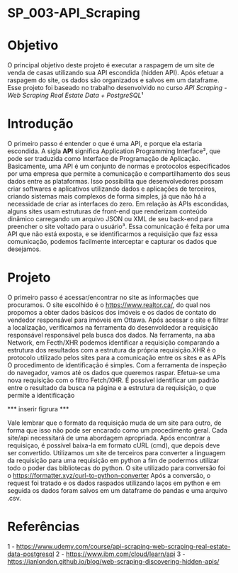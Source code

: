# SP_003-API_Scraping

# Objetivo

  O principal objetivo deste projeto é executar a raspagem de um site de venda de casas utilizando sua API escondida (hidden API). Após efetuar a raspagem do site, os dados são organizados e salvos em um dataframe. Esse projeto foi baseado no trabalho desenvolvido no curso *API Scraping - Web Scraping Real Estate Data + PostgreSQL*¹

# Introdução
  O primeiro passo é entender o que é uma API, e porque ela estaria escondida. A sigla **API** significa Application Programming Interface², que pode ser traduzida como Interface de Programação de Aplicação. Basicamente, uma API é um conjunto de normas e protocolos especificados por uma empresa que permite a comunicação e compartilhamento dos seus dados entre as plataformas. Isso possibilita que desenvolvedores possam criar softwares e aplicativos utilizando dados e aplicações de terceiros, criando sistemas mais complexos de forma simples, já que não há a necessidade de criar as interfaces do zero.
  Em relação às APIs escondidas, alguns sites usam estruturas de front-end que renderizam conteúdo dinâmico carregando um arquivo JSON ou XML de seu back-end para preencher o site voltado para o usuário³. Essa comunicação é feita por uma API que não está exposta, e se identificarmos a requisição que faz essa comunicação, podemos facilmente interceptar e capturar os dados que desejamos.
# Projeto 
  O primeiro passo é acessar/encontrar no site as informações que procuramos. O site escolhido é o https://www.realtor.ca/, do qual nos propomos a obter dados básicos dos imóveis e os dados de contato do vendedor responsável para imóveis em Ottawa. 
  Após acessar o site e filtrar a localização, verificamos na ferramenta do desenvoldedor a requisição responsável responsável pela busca dos dados. Na ferramenta, na aba Network, em Fecth/XHR podemos identificar a requisição comparando a estrutura dos resultados com a estrutura da própria requisição.XHR é o protocolo utilizado pelos sites para a comunicação entre os sites e as APIs
  O procedimento de identificação é simples. Com a ferramenta de inspeção do navegador, vamos até os 
dados que queremos raspar. Efetua-se uma nova requisição com o filtro Fetch/XHR. É possível identificar um padrão entre o resultado da busca na página e a estrutura da requisição, o que permite a identificação

*** inserir figrura ***

  Vale lembrar que o formato da requisição muda de um site para outro, de forma que isso não pode ser encarado como um procedimento geral. Cada site/api necessitará de uma abordagem apropriada. Após encontrar a requisiçao, é possível baixa-la em formato cURL (cmd), que depois deve ser convertido. Utilizamos um site de terceiros para converter a linguagem da requisição para uma requisição em python a fim de podermos utilizar todo o poder das bibliotecas do python. O site utilizado para conversão foi o https://formatter.xyz/curl-to-python-converter
  Após a conversão, o request foi tratado e os dados raspados utilizando laços em python e em seguida os dados foram salvos em um dataframe do pandas e uma arquivo .csv.
  
# Referências
1 - https://www.udemy.com/course/api-scraping-web-scraping-real-estate-data-postgresql
2 - https://www.ibm.com/cloud/learn/api
3 - https://ianlondon.github.io/blog/web-scraping-discovering-hidden-apis/

